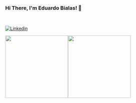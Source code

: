 ### Hi There, I'm Eduardo Bialas! 👋
<br>

[![Linkedin](https://img.shields.io/badge/LinkedIn-0077B5?style=for-the-badge&logo=linkedin&logoColor=white)](https://www.linkedin.com/in/eduardo-bialas-610730235/)

<div>

<img height="200em" src="https://github-readme-stats.vercel.app/api?username=zbialaz&show_icons=true&theme=react&include_all_commits=true&count_private=true&hide_borders=true&hide=contribs&hide_border=true"/><img height="200em" src="https://github-readme-stats.vercel.app/api/top-langs/?username=zbialaz&compact&langs_count=16&theme=react&hide_border=true&font-size=16"/>

</div>
